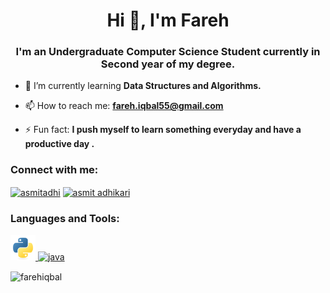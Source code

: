 <h1 align="center">Hi 👋, I'm Fareh </h1>
<h3 align="center">I'm an Undergraduate Computer Science Student currently in Second year of my degree.</h3>

- 🌱 I’m currently learning **Data Structures and Algorithms.**

- 📫 How to reach me: **fareh.iqbal55@gmail.com**

- ⚡ Fun fact: **I push myself to learn something everyday and have a productive day .**

<h3 align="left">Connect with me:</h3>
<p align="left">
<a href="https://twitter.com/farehhhhhhh" target="blank"><img align="center" src="https://raw.githubusercontent.com/rahuldkjain/github-profile-readme-generator/master/src/images/icons/Social/twitter.svg" alt="asmitadhi" height="30" width="40" /></a>
<a href="https://www.linkedin.com/in/fareh-iqbal-781906232/" target="blank"><img align="center" src="https://raw.githubusercontent.com/rahuldkjain/github-profile-readme-generator/master/src/images/icons/Social/linked-in-alt.svg" alt="asmit adhikari" height="30" width="40" /></a>
</p>

<h3 align="left">Languages and Tools:</h3>
<p align="left"> <a href="https://www.python.org" target="_blank" rel="noreferrer"> <img src="https://raw.githubusercontent.com/devicons/devicon/master/icons/python/python-original.svg" alt="python" width="40" height="40"/> </a> 
  <a href="https://www.java.com" target="_blank" rel="noreferrer"> <img src="https://uploads-ssl.webflow.com/5ffe5bee629c3505f14fb1fd/604aa487faeeda20e43980d2_java_logo.png" alt="java" width="40" height="40"/> </a> </p>

<p><img align="center" src="https://github-readme-stats.vercel.app/api/top-langs?username=farehiqbal&show_icons=true&locale=en&layout=compact" alt="farehiqbal" />
  
</p>
